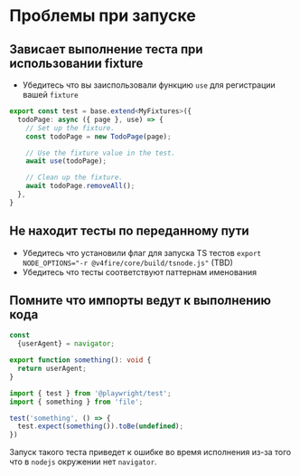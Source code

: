 # Проблемы при запуске

## Зависает выполнение теста при использовании fixture

- Убедитесь что вы заиспользовали функцию `use` для регистрации вашей `fixture`

```typescript
export const test = base.extend<MyFixtures>({
  todoPage: async ({ page }, use) => {
    // Set up the fixture.
    const todoPage = new TodoPage(page);

    // Use the fixture value in the test.
    await use(todoPage);

    // Clean up the fixture.
    await todoPage.removeAll();
  },
}
```

## Не находит тесты по переданному пути

- Убедитесь что установили флаг для запуска TS тестов `export NODE_OPTIONS="-r @v4fire/core/build/tsnode.js"` (TBD)
- Убедитесь что тесты соответствуют паттернам именования

## Помните что импорты ведут к выполнению кода

```typescript
const
  {userAgent} = navigator;

export function something(): void {
  return userAgent;
}
```

```typescript
import { test } from '@playwright/test';
import { something } from 'file';

test('something', () => {
  test.expect(something()).toBe(undefined);
})
```

Запуск такого теста приведет к ошибке во время исполнения из-за того что в `nodejs` окружении нет `navigator`.

